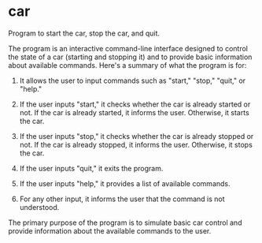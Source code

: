 # car
Program to start the car, stop the car, and quit.

The program is an interactive command-line interface designed to control the state of a car (starting and stopping it) and to provide basic information about available commands. Here's a summary of what the program is for:

1. It allows the user to input commands such as "start," "stop," "quit," or "help."

2. If the user inputs "start," it checks whether the car is already started or not. If the car is already started, it informs the user. Otherwise, it starts the car.

3. If the user inputs "stop," it checks whether the car is already stopped or not. If the car is already stopped, it informs the user. Otherwise, it stops the car.

4. If the user inputs "quit," it exits the program.

5. If the user inputs "help," it provides a list of available commands.

6. For any other input, it informs the user that the command is not understood.

The primary purpose of the program is to simulate basic car control and provide information about the available commands to the user.
